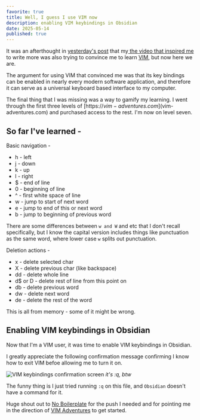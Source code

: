 ```yaml
---
favorite: true
title: Well, I guess I use VIM now
description: enabling VIM keybindings in Obsidian
date: 2025-05-14
published: true
---
```

It was an afterthought in [yesterday's post](https://natespilman.com/blog/2025-05-13-intention-to-write-more) that my[ the video that inspired me](https://www.youtube.com/watch?v=sqm4-B07LsE) to write more was also trying to convince me to learn [VIM](https://www.vim.org/), but now here we are. 

The argument for using VIM that convinced me was that its key bindings can be enabled in nearly every modern software application, and therefore it can serve as a universal keyboard based interface to my computer. 

The final thing that I was missing was a way to gamify my learning. I went through the first three levels of [https://$vim-adventures.com]($vim-adventures.com) and purchased access to the rest. I'm now on level seven. 

## So far I've learned - 

Basic navigation - 
- h - left
- j - down 
- k - up
- l - right
- $ - end of line
- 0 - beginning of line
- ^ - first white space of line 
- w - jump to start of next word 
- e - jump to end of this or next word
- b - jump to beginning of previous word 

There are some differences between `w and W` and etc that I don't recall specifically, but I know the capital version includes things like punctuation as the same word, where lower case `w` splits out punctuation. 

Deletion actions - 
- x - delete selected char
- X - delete previous char (like backspace)
- dd -  delete whole line 
- d$ or D - delete rest of line from this point on 
- db - delete previous word
- dw - delete next word 
- de - delete the rest of the word

This is all from memory - some of it might be wrong. 

## Enabling VIM keybindings in Obsidian
Now that I'm a VIM user, it was time to enable VIM keybindings in Obsidian. 

I greatly appreciate the following confirmation message confirming I know how to exit VIM befoe allowing me to turn it on. 

![VIM keybindings confirmation screen](https://ihkgojiseqpwinwdowvm.supabase.co/storage/v1/object/public/natespilmanblog/2025-05-14/learning-vim/obsidian-enable-vim.png)
*it's :q, btw*

The funny thing is I just tried running `:q` on this file, and `Obsidian` doesn't have a command for it. 

Huge shout out to [No Boilerplate](https://www.youtube.com/@NoBoilerplate/videos) for the push I needed and for pointing me in the direction of [VIM Adventures](https://$vim-adventures.com) to get started.  